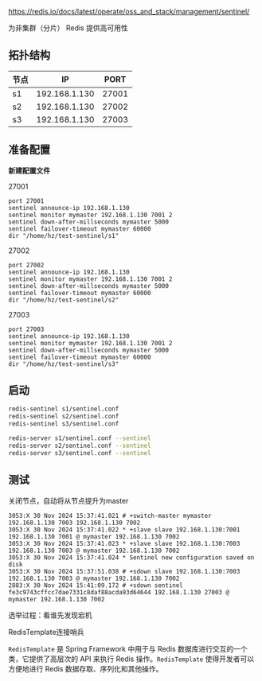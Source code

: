 https://redis.io/docs/latest/operate/oss_and_stack/management/sentinel/

为非集群（分片） Redis 提供高可用性



## 拓扑结构

| 节点 | IP            | PORT  |
| ---- | ------------- | ----- |
| s1   | 192.168.1.130 | 27001 |
| s2   | 192.168.1.130 | 27002 |
| s3   | 192.168.1.130 | 27003 |



## 准备配置

**新建配置文件**

27001

```
port 27001
sentinel announce-ip 192.168.1.130
sentinel monitor mymaster 192.168.1.130 7001 2
sentinel down-after-millseconds mymaster 5000
sentinel failover-timeout mymaster 60000
dir "/home/hz/test-sentinel/s1"
```

27002

```
port 27002
sentinel announce-ip 192.168.1.130
sentinel monitor mymaster 192.168.1.130 7001 2
sentinel down-after-millseconds mymaster 5000
sentinel failover-timeout mymaster 60000
dir "/home/hz/test-sentinel/s2"
```

27003

```
port 27003
sentinel announce-ip 192.168.1.130
sentinel monitor mymaster 192.168.1.130 7001 2
sentinel down-after-millseconds mymaster 5000
sentinel failover-timeout mymaster 60000
dir "/home/hz/test-sentinel/s3"
```



## 启动

```sh
redis-sentinel s1/sentinel.conf
redis-sentinel s2/sentinel.conf
redis-sentinel s3/sentinel.conf

redis-server s1/sentinel.conf --sentinel
redis-server s2/sentinel.conf --sentinel
redis-server s3/sentinel.conf --sentinel
```



## 测试

关闭节点，自动将从节点提升为master

```
3053:X 30 Nov 2024 15:37:41.021 # +switch-master mymaster 192.168.1.130 7003 192.168.1.130 7002
3053:X 30 Nov 2024 15:37:41.022 * +slave slave 192.168.1.130:7001 192.168.1.130 7001 @ mymaster 192.168.1.130 7002
3053:X 30 Nov 2024 15:37:41.023 * +slave slave 192.168.1.130:7003 192.168.1.130 7003 @ mymaster 192.168.1.130 7002
3053:X 30 Nov 2024 15:37:41.024 * Sentinel new configuration saved on disk
3053:X 30 Nov 2024 15:37:51.038 # +sdown slave 192.168.1.130:7003 192.168.1.130 7003 @ mymaster 192.168.1.130 7002
2883:X 30 Nov 2024 15:41:09.172 # +sdown sentinel fe3c9743cffcc7dae7331c8daf88acda93d64644 192.168.1.130 27003 @ mymaster 192.168.1.130 7002
```



选举过程：看谁先发现宕机





RedisTemplate连接哨兵

`RedisTemplate` 是 Spring Framework 中用于与 Redis 数据库进行交互的一个类，它提供了高层次的 API 来执行 Redis 操作。`RedisTemplate` 使得开发者可以方便地进行 Redis 数据存取、序列化和其他操作。

